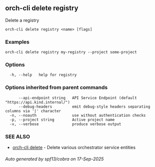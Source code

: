 ## orch-cli delete registry

Delete a registry

```
orch-cli delete registry <name> [flags]
```

### Examples

```
orch-cli delete registry my-registry --project some-project
```

### Options

```
  -h, --help   help for registry
```

### Options inherited from parent commands

```
      --api-endpoint string   API Service Endpoint (default "https://api.kind.internal/")
      --debug-headers         emit debug-style headers separating columns via '|' character
  -n, --noauth                use without authentication checks
  -p, --project string        Active project name
  -v, --verbose               produce verbose output
```

### SEE ALSO

* [orch-cli delete](orch-cli_delete.md)	 - Delete various orchestrator service entities

###### Auto generated by spf13/cobra on 17-Sep-2025
